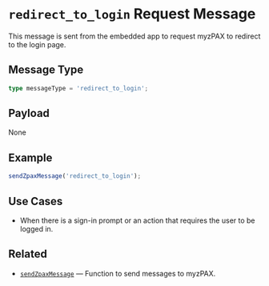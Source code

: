 # `redirect_to_login` Request Message

This message is sent from the embedded app to request myzPAX to redirect to the login page.

## Message Type

```ts
type messageType = 'redirect_to_login';
```

## Payload

None

## Example

```ts
sendZpaxMessage('redirect_to_login');
```

## Use Cases

- When there is a sign-in prompt or an action that requires the user to be logged in.

## Related

- [`sendZpaxMessage`](../sendZpaxMessage.md) — Function to send messages to myzPAX.
